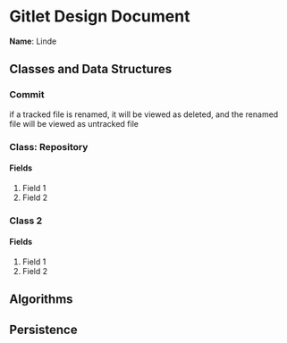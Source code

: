 # Gitlet Design Document

**Name**: Linde

## Classes and Data Structures

### Commit
if a tracked file is renamed, it will be viewed as deleted, 
and the renamed file will be viewed as untracked file

### Class: Repository

#### Fields

1. Field 1
2. Field 2

### Class 2

#### Fields

1. Field 1
2. Field 2

## Algorithms

## Persistence

